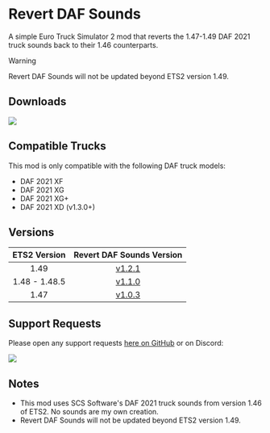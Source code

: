 # Revert DAF Sounds
A simple Euro Truck Simulator 2 mod that reverts the 1.47-1.49 DAF 2021 truck sounds back to their 1.46 counterparts.

> [!WARNING]
> Revert DAF Sounds will not be updated beyond ETS2 version 1.49.

## Downloads

[![](https://img.shields.io/github/downloads/TheClassic36/Revert-DAF-Sounds/total?label=GitHub&style=for-the-badge&color=181717&logo=github)](https://github.com/TheClassic36/Revert-DAF-Sounds/releases)

## Compatible Trucks

This mod is only compatible with the following DAF truck models:

* DAF 2021 XF
* DAF 2021 XG
* DAF 2021 XG+
* DAF 2021 XD (v1.3.0+)

## Versions

| ETS2 Version | Revert DAF Sounds Version |
| :--: | :--: |
| 1.49 |  [v1.2.1](https://github.com/TheClassic36/Revert-DAF-Sounds/releases/tag/v1.2.1) |
| 1.48 - 1.48.5 |  [v1.1.0](https://github.com/TheClassic36/Revert-DAF-Sounds/releases/tag/v1.1.0) |
| 1.47 |  [v1.0.3](https://github.com/TheClassic36/Revert-DAF-Sounds/releases/tag/v1.0.3) |

## Support Requests
Please open any support requests [here on GitHub](https://github.com/TheClassic36/Revert-DAF-Sounds/issues) or on Discord:

[![](https://dcbadge.vercel.app/api/server/vZJSDjPcmu)](https://discord.gg/vZJSDjPcmu)

## Notes
* This mod uses SCS Software's DAF 2021 truck sounds from version 1.46 of ETS2. No sounds are my own creation.
* Revert DAF Sounds will not be updated beyond ETS2 version 1.49.